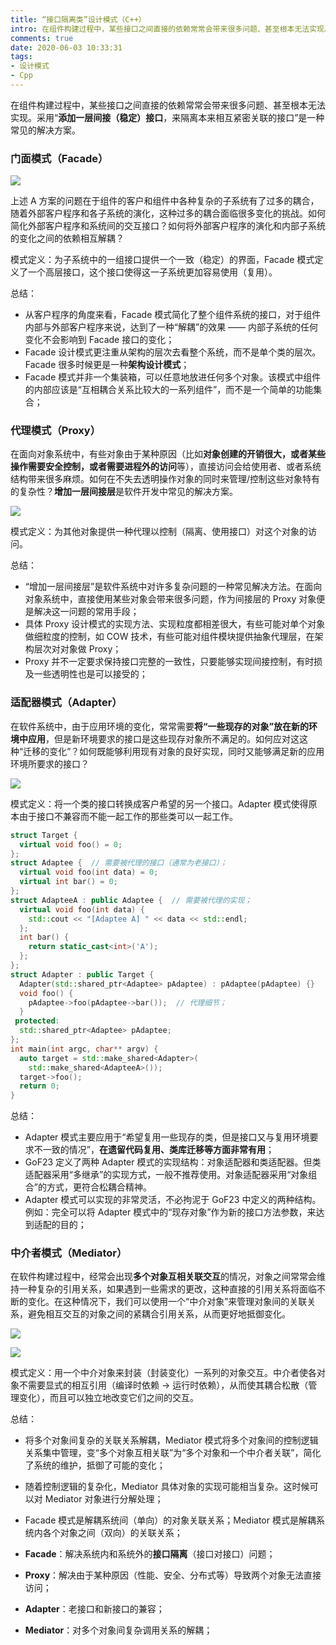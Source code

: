 ```yaml
---
title: “接口隔离类”设计模式（C++）
intro: 在组件构建过程中，某些接口之间直接的依赖常常会带来很多问题、甚至根本无法实现。采用添加一层间接（稳定）接口，来隔离本来相互紧密关联的接口是一种常见的解决方案。
comments: true
date: 2020-06-03 10:33:31
tags:
- 设计模式
- Cpp
---
```


在组件构建过程中，某些接口之间直接的依赖常常会带来很多问题、甚至根本无法实现。采用“**添加一层间接（稳定）接口**，来隔离本来相互紧密关联的接口”是一种常见的解决方案。

### 门面模式（Facade）

![](1.png)

上述 A 方案的问题在于组件的客户和组件中各种复杂的子系统有了过多的耦合，随着外部客户程序和各子系统的演化，这种过多的耦合面临很多变化的挑战。如何简化外部客户程序和系统间的交互接口？如何将外部客户程序的演化和内部子系统的变化之间的依赖相互解耦？

模式定义：为子系统中的一组接口提供一个一致（稳定）的界面，Facade 模式定义了一个高层接口，这个接口使得这一子系统更加容易使用（复用）。

总结：
* 从客户程序的角度来看，Facade 模式简化了整个组件系统的接口，对于组件内部与外部客户程序来说，达到了一种“解耦”的效果 —— 内部子系统的任何变化不会影响到 Facade 接口的变化；
* Facade 设计模式更注重从架构的层次去看整个系统，而不是单个类的层次。Facade 很多时候更是一种**架构设计模式**；
* Facade 模式并非一个集装箱，可以任意地放进任何多个对象。该模式中组件的内部应该是“互相耦合关系比较大的一系列组件”，而不是一个简单的功能集合；


### 代理模式（Proxy）

在面向对象系统中，有些对象由于某种原因（比如**对象创建的开销很大，或者某些操作需要安全控制，或者需要进程外的访问**等），直接访问会给使用者、或者系统结构带来很多麻烦。如何在不失去透明操作对象的同时来管理/控制这些对象特有的复杂性？**增加一层间接层**是软件开发中常见的解决方案。

![](2.png)

模式定义：为其他对象提供一种代理以控制（隔离、使用接口）对这个对象的访问。

总结：
* “增加一层间接层”是软件系统中对许多复杂问题的一种常见解决方法。在面向对象系统中，直接使用某些对象会带来很多问题，作为间接层的 Proxy 对象便是解决这一问题的常用手段；
* 具体 Proxy 设计模式的实现方法、实现粒度都相差很大，有些可能对单个对象做细粒度的控制，如 COW 技术，有些可能对组件模块提供抽象代理层，在架构层次对对象做 Proxy；
* Proxy 并不一定要求保持接口完整的一致性，只要能够实现间接控制，有时损及一些透明性也是可以接受的；



### 适配器模式（Adapter）

在软件系统中，由于应用环境的变化，常常需要**将“一些现存的对象”放在新的环境中应用**，但是新环境要求的接口是这些现存对象所不满足的。如何应对这这种“迁移的变化”？如何既能够利用现有对象的良好实现，同时又能够满足新的应用环境所要求的接口？

![](3.png)

模式定义：将一个类的接口转换成客户希望的另一个接口。Adapter 模式使得原本由于接口不兼容而不能一起工作的那些类可以一起工作。

```cpp
struct Target {
  virtual void foo() = 0;
};
struct Adaptee {  // 需要被代理的接口（通常为老接口）；
  virtual void foo(int data) = 0;
  virtual int bar() = 0;
};
struct AdapteeA : public Adaptee {  // 需要被代理的实现；
  virtual void foo(int data) {
    std::cout << "[Adaptee A] " << data << std::endl;
  };
  int bar() {
    return static_cast<int>('A');
  };
};
struct Adapter : public Target {
  Adapter(std::shared_ptr<Adaptee> pAdaptee) : pAdaptee(pAdaptee) {}
  void foo() {
    pAdaptee->foo(pAdaptee->bar());  // 代理细节；
  }
 protected:
  std::shared_ptr<Adaptee> pAdaptee;
};
int main(int argc, char** argv) {
  auto target = std::make_shared<Adapter>(
    std::make_shared<AdapteeA>());
  target->foo();
  return 0;
}
```

总结：
* Adapter 模式主要应用于“希望复用一些现存的类，但是接口又与复用环境要求不一致的情况”，**在遗留代码复用、类库迁移等方面非常有用**；
* GoF23 定义了两种 Adapter 模式的实现结构：对象适配器和类适配器。但类适配器采用“多继承”的实现方式，一般不推荐使用。对象适配器采用“对象组合”的方式，更符合松耦合精神。
* Adapter 模式可以实现的非常灵活，不必拘泥于 GoF23 中定义的两种结构。例如：完全可以将 Adapter 模式中的“现存对象”作为新的接口方法参数，来达到适配的目的；


### 中介者模式（Mediator）

在软件构建过程中，经常会出现**多个对象互相关联交互**的情况，对象之间常常会维持一种复杂的引用关系，如果遇到一些需求的更改，这种直接的引用关系将面临不断的变化。在这种情况下，我们可以使用一个“中介对象”来管理对象间的关联关系，避免相互交互的对象之间的紧耦合引用关系，从而更好地抵御变化。



![](4.png)

![](5.png)

模式定义：用一个中介对象来封装（封装变化）一系列的对象交互。中介者使各对象不需要显式的相互引用（编译时依赖 -> 运行时依赖），从而使其耦合松散（管理变化），而且可以独立地改变它们之间的交互。


总结：
* 将多个对象间复杂的关联关系解耦，Mediator 模式将多个对象间的控制逻辑关系集中管理，变“多个对象互相关联”为“多个对象和一个中介者关联”，简化了系统的维护，抵御了可能的变化；
* 随着控制逻辑的复杂化，Mediator 具体对象的实现可能相当复杂。这时候可以对 Mediator 对象进行分解处理；
* Facade 模式是解耦系统间（单向）的对象关联关系；Mediator 模式是解耦系统内各个对象之间（双向）的关联关系；


* **Facade**：解决系统内和系统外的**接口隔离**（接口对接口）问题；
* **Proxy**：解决由于某种原因（性能、安全、分布式等）导致两个对象无法直接访问；
* **Adapter**：老接口和新接口的兼容；
* **Mediator**：对多个对象间复杂调用关系的解耦；
